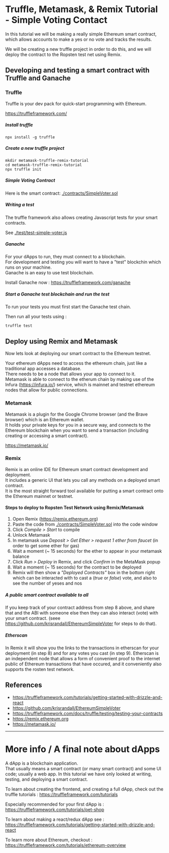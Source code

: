 # Truffle, Metamask, & Remix Tutorial  -  Simple Voting Contact


In this tutorial we will be making a really simple Ethereum smart contract, which allows accounts to make a yes or no vote and tracks the results.

We will be creating a new truffle project in order to do this, and we will deploy the contract to the Ropsten test net using Remix.


## Developing and testing a smart contract with Truffle and Ganache

### Truffle

Truffle is your dev pack for quick-start programming with Ethereum.

https://truffleframework.com/


##### Install truffle

```
npx install -g truffle
```

##### Create a new truffle project

```
mkdir metamask-truffle-remix-tutorial
cd metamask-truffle-remix-tutorial
npx truffle init
```

##### Simple Voting Contract

Here is the smart contract: [./contracts/SimpleVoter.sol](./contracts/SimpleVoter.sol)


##### Writing a test

The truffle framework also allows creating Javascript tests for your smart contracts.

See [./test/test-simple-voter.js](./test/test-simple-voter.js)


##### Ganache

For your dApps to run, they must connect to a blockchain.    
For development and testing you will want to have a "test" blockchin which runs on your machine.     
Ganache is an easy to use test blockchain.     

Install Ganache now : https://truffleframework.com/ganache


##### Start a Ganache test blockchain and run the test

To run your tests you must first start the Ganache test chain.

Then run all your tests using :

```
truffle test
```


## Deploy using Remix and Metamask

Now lets look at deploying our smart contract to the Ethereum testnet.

Your ethereum dApps need to access the ethereum chain, just like a traditional app accesses a database.   
There needs to be a node that allows your app to connect to it.    
Metamask is able to connect to the etherum chain by making use of the Infura (https://infura.io/) service, which is mainnet and testnet ethereum nodes that allow for public connections.


### Metamask 

Metamask is a plugin for the Google Chrome browser (and the Brave browser) which is an Ethereum wallet.       
It holds your private keys for you in a secure way, and connects to the Ethereum blockchain when you want to send a transaction (including creating or accessing a smart contract).

https://metamask.io/


### Remix

Remix is an online IDE for Ethereum smart contract development and deployment.     
It includes a generic UI that lets you call any methods on a deployed smart contract.    
It is the most straight forward tool available for putting a smart contract onto the Ethereum mainnet or testnet.


#### Steps to deploy to Ropsten Test Network using Remix/Metamask

1. Open Remix (https://remix.ethereum.org)
2. Paste the code from [./contracts/SimpleVoter.sol](./contracts/SimpleVoter.sol) into the code window
3. Click *Compile > Start* to compile
4. Unlock Metamask
5. In metamask use *Deposit > Get Ether > request 1 ether from faucet* (in order to get some ether for gas)
6. Wait a moment (~ 15 seconds) for the ether to appear in your metamask balance 
7. Click *Run > Deploy* in Remix, and click *Confirm* in the MetaMask popup
8. Wait a moment (~ 15 seconds) for the contract to be deployed
9. Remix will then show a *"Deployed Contracts"* box in the bottom right which can be interacted with to cast a (*true* or *false*) vote, and also to see the number of yeses and nos

##### A public smart contract available to all

If you keep track of your contract address from step 8 above, and share that and the ABI with someone else then they can also interact (vote) with your smart contract.  (seee https://github.com/krisrandall/EthereumSimpleVoter for steps to do that).

##### Etherscan

In Remix it will show you the links to the transactions in etherscan for your deployment (in step 8) and for any votes you cast (in step 9).  Etherscan is an independent node that allows a form of convenient proof to the internet public of Ethereum transactions that have occured, and it conveniently also supports the rosten test network.

## References 

* https://truffleframework.com/tutorials/getting-started-with-drizzle-and-react
* https://github.com/krisrandall/EthereumSimpleVoter
* https://truffleframework.com/docs/truffle/testing/testing-your-contracts
* https://remix.ethereum.org
* https://metamask.io/

-----


# More info / A final note about dApps

A dApp is a blockchain application.    
That usually means a smart contract (or many smart contract) and some UI code; usually a web app.
In this tutorial we have only looked at writing, testing, and deploying a smart contract.    

To learn about creating the frontend, and creating a full dApp, check out the truffle tutorials : https://truffleframework.com/tutorials

Especially recommended for your first dApp is : https://truffleframework.com/tutorials/pet-shop    

To learn about making a react/redux dApp see : https://truffleframework.com/tutorials/getting-started-with-drizzle-and-react

To learn more about Ethereum, checkout : https://truffleframework.com/tutorials/ethereum-overview
